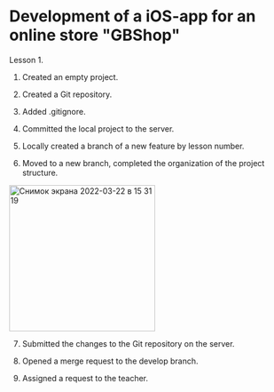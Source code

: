 # Development of a iOS-app for an online store "GBShop"

Lesson 1. 

1) Created an empty project.

2) Created a Git repository.

3) Added .gitignore.

4) Сommitted the local project to the server.

5) Locally created a branch of a new feature by lesson number.

6) Moved to a new branch, completed the organization of the project structure.

<img width="263" alt="Снимок экрана 2022-03-22 в 15 31 19" src="https://user-images.githubusercontent.com/88721534/159730664-4bd73701-73d7-4e34-a816-710c1330bc3d.png">

7) Submitted the changes to the Git repository on the server.

8) Opened a merge request to the develop branch.

9) Assigned a request to the teacher.
